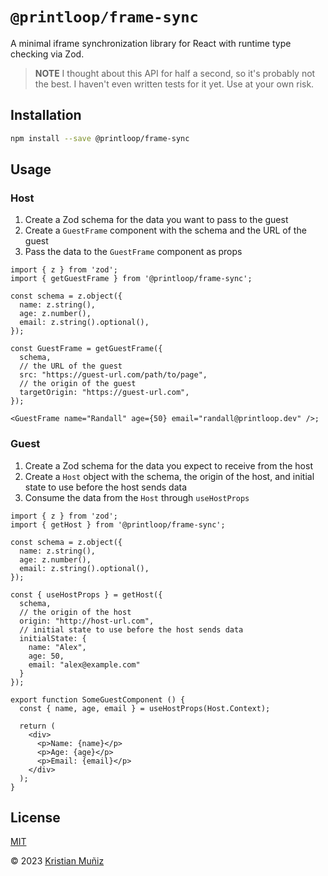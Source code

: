 # `@printloop/frame-sync`

A minimal iframe synchronization library for React with runtime type checking via Zod.

> **NOTE**
> I thought about this API for half a second, so it's probably not the best. I haven't even written tests for it yet. Use at your own risk.

## Installation

```bash
npm install --save @printloop/frame-sync
```

## Usage

### Host

1. Create a Zod schema for the data you want to pass to the guest
2. Create a `GuestFrame` component with the schema and the URL of the guest
3. Pass the data to the `GuestFrame` component as props

```tsx
import { z } from 'zod';
import { getGuestFrame } from '@printloop/frame-sync';

const schema = z.object({
  name: z.string(),
  age: z.number(),
  email: z.string().optional(),
});

const GuestFrame = getGuestFrame({
  schema,
  // the URL of the guest
  src: "https://guest-url.com/path/to/page",
  // the origin of the guest
  targetOrigin: "https://guest-url.com",
});

<GuestFrame name="Randall" age={50} email="randall@printloop.dev" />;
```

### Guest

1. Create a Zod schema for the data you expect to receive from the host
2. Create a `Host` object with the schema, the origin of the host, and initial state to use before the host sends data
3. Consume the data from the `Host` through `useHostProps`

```tsx
import { z } from 'zod';
import { getHost } from '@printloop/frame-sync';

const schema = z.object({
  name: z.string(),
  age: z.number(),
  email: z.string().optional(),
});

const { useHostProps } = getHost({
  schema,
  // the origin of the host
  origin: "http://host-url.com",
  // initial state to use before the host sends data
  initialState: {
    name: "Alex",
    age: 50,
    email: "alex@example.com"
  }
});

export function SomeGuestComponent () {
  const { name, age, email } = useHostProps(Host.Context);

  return (
    <div>
      <p>Name: {name}</p>
      <p>Age: {age}</p>
      <p>Email: {email}</p>
    </div>
  );
}
```

## License

[MIT](LICENSE)

© 2023 [Kristian Muñiz](https://krismuniz.com)
